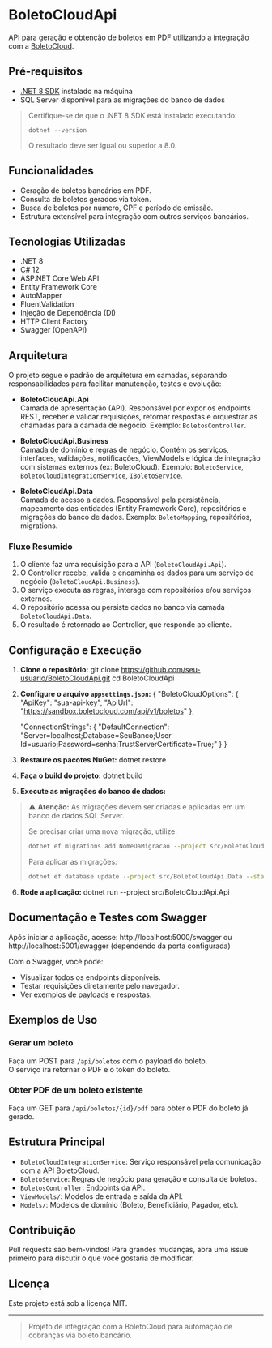# BoletoCloudApi

API para geração e obtenção de boletos em PDF utilizando a integração com a [BoletoCloud](https://www.boletocloud.com/).

## Pré-requisitos

- [.NET 8 SDK](https://dotnet.microsoft.com/download/dotnet/8.0) instalado na máquina
- SQL Server disponível para as migrações do banco de dados

> Certifique-se de que o .NET 8 SDK está instalado executando:
> ```
> dotnet --version
> ```
> O resultado deve ser igual ou superior a 8.0.

## Funcionalidades

- Geração de boletos bancários em PDF.
- Consulta de boletos gerados via token.
- Busca de boletos por número, CPF e período de emissão.
- Estrutura extensível para integração com outros serviços bancários.

## Tecnologias Utilizadas

- .NET 8
- C# 12
- ASP.NET Core Web API
- Entity Framework Core
- AutoMapper
- FluentValidation
- Injeção de Dependência (DI)
- HTTP Client Factory
- Swagger (OpenAPI)

## Arquitetura

O projeto segue o padrão de arquitetura em camadas, separando responsabilidades para facilitar manutenção, testes e evolução:

- **BoletoCloudApi.Api**  
  Camada de apresentação (API). Responsável por expor os endpoints REST, receber e validar requisições, retornar respostas e orquestrar as chamadas para a camada de negócio. Exemplo: `BoletosController`.

- **BoletoCloudApi.Business**  
  Camada de domínio e regras de negócio. Contém os serviços, interfaces, validações, notificações, ViewModels e lógica de integração com sistemas externos (ex: BoletoCloud). Exemplo: `BoletoService`, `BoletoCloudIntegrationService`, `IBoletoService`.

- **BoletoCloudApi.Data**  
  Camada de acesso a dados. Responsável pela persistência, mapeamento das entidades (Entity Framework Core), repositórios e migrações do banco de dados. Exemplo: `BoletoMapping`, repositórios, migrations.

### Fluxo Resumido

1. O cliente faz uma requisição para a API (`BoletoCloudApi.Api`).
2. O Controller recebe, valida e encaminha os dados para um serviço de negócio (`BoletoCloudApi.Business`).
3. O serviço executa as regras, interage com repositórios e/ou serviços externos.
4. O repositório acessa ou persiste dados no banco via camada `BoletoCloudApi.Data`.
5. O resultado é retornado ao Controller, que responde ao cliente.

## Configuração e Execução

1. **Clone o repositório:**
git clone https://github.com/seu-usuario/BoletoCloudApi.git cd BoletoCloudApi

2. **Configure o arquivo `appsettings.json`:**
{ 
    "BoletoCloudOptions": { "ApiKey": "sua-api-key", "ApiUrl": "https://sandbox.boletocloud.com/api/v1/boletos" }, 

    "ConnectionStrings": { "DefaultConnection": "Server=localhost;Database=SeuBanco;User Id=usuario;Password=senha;TrustServerCertificate=True;" }
 }

3. **Restaure os pacotes NuGet:**
dotnet restore

4. **Faça o build do projeto:**
dotnet build


5. **Execute as migrações do banco de dados:**
> ⚠️ **Atenção:** As migrações devem ser criadas e aplicadas em um banco de dados SQL Server.
>
> Se precisar criar uma nova migração, utilize:
> ```sh
> dotnet ef migrations add NomeDaMigracao --project src/BoletoCloudApi.Data --startup-project src/BoletoCloudApi.Api
> ```
> Para aplicar as migrações:
> ```sh
> dotnet ef database update --project src/BoletoCloudApi.Data --startup-project src/BoletoCloudApi.Api
> ```

6. **Rode a aplicação:**
dotnet run --project src/BoletoCloudApi.Api

## Documentação e Testes com Swagger

Após iniciar a aplicação, acesse:
http://localhost:5000/swagger
ou
http://localhost:5001/swagger
(dependendo da porta configurada)

Com o Swagger, você pode:
- Visualizar todos os endpoints disponíveis.
- Testar requisições diretamente pelo navegador.
- Ver exemplos de payloads e respostas.

## Exemplos de Uso

### Gerar um boleto

Faça um POST para `/api/boletos` com o payload do boleto.  
O serviço irá retornar o PDF e o token do boleto.

### Obter PDF de um boleto existente

Faça um GET para `/api/boletos/{id}/pdf` para obter o PDF do boleto já gerado.

## Estrutura Principal

- `BoletoCloudIntegrationService`: Serviço responsável pela comunicação com a API BoletoCloud.
- `BoletoService`: Regras de negócio para geração e consulta de boletos.
- `BoletosController`: Endpoints da API.
- `ViewModels/`: Modelos de entrada e saída da API.
- `Models/`: Modelos de domínio (Boleto, Beneficiário, Pagador, etc).

## Contribuição

Pull requests são bem-vindos! Para grandes mudanças, abra uma issue primeiro para discutir o que você gostaria de modificar.

## Licença

Este projeto está sob a licença MIT.

---

> Projeto de integração com a BoletoCloud para automação de cobranças via boleto bancário.
